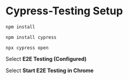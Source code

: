 # Cypress-Testing Setup
`npm install`

`npm install cypress`

`npx cypress open`

Select **E2E Testing (Configured)**

Select **Start E2E Testing in Chrome**
